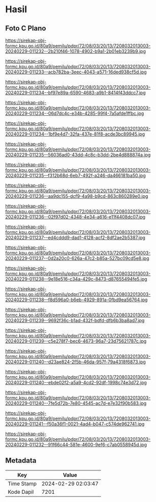 # Hasil

## Foto C Plano

https://sirekap-obj-formc.kpu.go.id/80a9/pemilu/pdpr/72/08/03/20/13/7208032013003-20240229-011232--2b210f46-1078-4902-b9a1-2b01eb3239b9.jpg

https://sirekap-obj-formc.kpu.go.id/80a9/pemilu/pdpr/72/08/03/20/13/7208032013003-20240229-011233--acb782ba-3eec-4043-a571-16ded938cf5d.jpg

https://sirekap-obj-formc.kpu.go.id/80a9/pemilu/pdpr/72/08/03/20/13/7208032013003-20240229-011234--bf97e89a-6590-4683-a9b1-8414f43ddcc7.jpg

https://sirekap-obj-formc.kpu.go.id/80a9/pemilu/pdpr/72/08/03/20/13/7208032013003-20240229-011234--06d7dc4c-e34b-4285-99f4-7a5afde1ffbc.jpg

https://sirekap-obj-formc.kpu.go.id/80a9/pemilu/pdpr/72/08/03/20/13/7208032013003-20240229-011234--1bf9e4d7-32fa-437e-81f8-acde3bc89945.jpg

https://sirekap-obj-formc.kpu.go.id/80a9/pemilu/pdpr/72/08/03/20/13/7208032013003-20240229-011235--56036ad0-43dd-4c8c-b3dd-2be4d888874a.jpg

https://sirekap-obj-formc.kpu.go.id/80a9/pemilu/pdpr/72/08/03/20/13/7208032013003-20240229-011235--f312b68d-6eb7-492f-a246-da466181ba50.jpg

https://sirekap-obj-formc.kpu.go.id/80a9/pemilu/pdpr/72/08/03/20/13/7208032013003-20240229-011236--aa9dc155-dcf9-4a98-b9cd-863c860289e0.jpg

https://sirekap-obj-formc.kpu.go.id/80a9/pemilu/pdpr/72/08/03/20/13/7208032013003-20240229-011236--02f97d02-4348-4e34-a616-e11f4408dc07.jpg

https://sirekap-obj-formc.kpu.go.id/80a9/pemilu/pdpr/72/08/03/20/13/7208032013003-20240229-011237--ed4cddd9-dad1-4128-acf2-8df2ae2b5387.jpg

https://sirekap-obj-formc.kpu.go.id/80a9/pemilu/pdpr/72/08/03/20/13/7208032013003-20240229-011237--0d2a20c0-626a-47c2-b85a-527bc09cd5e8.jpg

https://sirekap-obj-formc.kpu.go.id/80a9/pemilu/pdpr/72/08/03/20/13/7208032013003-20240229-011238--9e18e516-c34a-429c-8473-d87655494fe5.jpg

https://sirekap-obj-formc.kpu.go.id/80a9/pemilu/pdpr/72/08/03/20/13/7208032013003-20240229-011238--f8d596a0-b6eb-4929-891a-0fbd9ea56764.jpg

https://sirekap-obj-formc.kpu.go.id/80a9/pemilu/pdpr/72/08/03/20/13/7208032013003-20240229-011239--9692f36c-b1ad-432f-bdfd-dfb6b3ba8ad7.jpg

https://sirekap-obj-formc.kpu.go.id/80a9/pemilu/pdpr/72/08/03/20/13/7208032013003-20240229-011239--c5e278f7-bec6-4673-96a7-23d75621787c.jpg

https://sirekap-obj-formc.kpu.go.id/80a9/pemilu/pdpr/72/08/03/20/13/7208032013003-20240229-011240--d23ae824-2f5b-46da-957f-79a4318f6873.jpg

https://sirekap-obj-formc.kpu.go.id/80a9/pemilu/pdpr/72/08/03/20/13/7208032013003-20240229-011240--ebde02f2-a5a9-4cd2-92df-1998c74e3d72.jpg

https://sirekap-obj-formc.kpu.go.id/80a9/pemilu/pdpr/72/08/03/20/13/7208032013003-20240229-011240--7fe5d72b-7e80-4545-ac7d-e7e32f90b583.jpg

https://sirekap-obj-formc.kpu.go.id/80a9/pemilu/pdpr/72/08/03/20/13/7208032013003-20240229-011241--f50a36f1-0021-4ad4-b047-c574de962741.jpg

https://sirekap-obj-formc.kpu.go.id/80a9/pemilu/pdpr/72/08/03/20/13/7208032013003-20240229-011232--91f66c44-581e-4600-9ef6-c7ab0558945d.jpg


## Metadata

| Key        | Value               |
| ---------- | ------------------- |
| Time Stamp | 2024-02-29 02:03:47 |
| Kode Dapil | 7201                |



